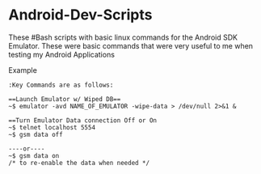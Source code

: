 Android-Dev-Scripts
===================

These #Bash scripts with basic linux commands for the Android SDK Emulator. These were basic commands that were very useful to me when testing my Android Applications

Example
```
:Key Commands are as follows:

==Launch Emulator w/ Wiped DB==
~$ emulator -avd NAME_OF_EMULATOR -wipe-data > /dev/null 2>&1 &

==Turn Emulator Data connection Off or On
~$ telnet localhost 5554
~$ gsm data off

----or----
~$ gsm data on
/* to re-enable the data when needed */

```
